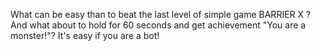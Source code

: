 What can be easy than to beat the last level of simple game BARRIER X ?
And what about to hold for 60 seconds and get achievement "You are a monster!"?
It's easy if you are a bot! 
